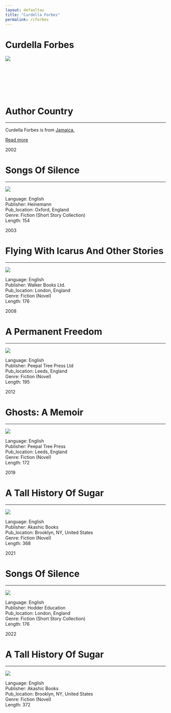 ```yaml
---
layout: defaultau
title: "Curdella Forbes"
permalink: /cforbes
---
```

<!-- partial:index.partial.html -->
<div class="content">
    <h1>Curdella Forbes</h1>
    <div class="quote">
        <div><img src="https://aalbc.com/author-photos/Curdella-Forbes.jpg" class="logo"></div>
    </div>
    <div class="timeline">
        <div style="padding-bottom:100px;"></div>
        <div class="block">
            <div class="date right"><p class="right"> </p></div>
            <div class="dot"></div>
            <div class="left first">
            <div class="author_country">
                <h1>Author Country</h1><hr>
          <div class="aclocation">   <p>Curdella Forbes is from <a href="http://localhost:4000/4">Jamaica.</a></p></div>
              <div class="acreadmore">  <a href="https://en.wikipedia.org/wiki/Curdella_Forbes" target="_blank">Read more</a></div>
            </div>
            </div>
        </div>
        <div class="block">
            <div class="date left"><p class="left">2002</p></div>
            <div class="dot"></div>
            <div class="right">
                <h1>Songs Of Silence</h1><hr>
                <p><img src="https://aalbc.com/bookcovers/9780435989576.jpg"></p>
                <p>
                Language: English<br/>
                Publisher: Heinemann<br/>
                Pub_location: Oxford, England<br/>
                Genre: Fiction (Short Story Collection)<br/>
                Length: 154<br/>                   </p>
            </div>
        </div>
       <div class="block">
            <div class="date left"><p class="left">2003</p></div>
            <div class="dot"></div>
            <div class="right">
                <h1>Flying With Icarus And Other Stories</h1><hr>
                <p><img src="https://images-na.ssl-images-amazon.com/images/I/51RYMQWHVWL._SX304_BO1,204,203,200_.jpg"></p>
                <p>
                Language: English<br/>
                Publisher: Walker Books Ltd.<br/>
                Pub_location: London, England<br/>
                Genre: Fiction (Novel)<br/>
                Length: 176<br/>                   </p>
            </div>
        </div>
       <div class="block">
            <div class="date left"><p class="left">2008</p></div>
            <div class="dot"></div>
            <div class="right">
                <h1>A Permanent Freedom</h1><hr>
                <p><img src="https://images-na.ssl-images-amazon.com/images/I/61gnXVJuf0L._SX325_BO1,204,203,200_.jpg"></p>
                <p>
                Language: English<br/>
                Publisher: Peepal Tree Press Ltd<br/>
                Pub_location: Leeds, England<br/>
                Genre: Fiction (Novel)<br/>
                Length: 195<br/>                   </p>
            </div>
        </div>
       <div class="block">
            <div class="date left"><p class="left">2012</p></div>
            <div class="dot"></div>
            <div class="right">
                <h1>Ghosts: A Memoir</h1><hr>
                <p><img src="https://i.gr-assets.com/images/S/compressed.photo.goodreads.com/books/1344728449l/15806390.jpg"></p>
                <p>
                Language: English<br/>
                Publisher: Peepal Tree Press<br/>
                Pub_location: Leeds, England<br/>
                Genre: Fiction (Novel)<br/>
                Length: 172<br/>                   </p>
            </div>
        </div>
<div class="block">
            <div class="date left"><p class="left">2019</p></div>
            <div class="dot"></div>
            <div class="right">
                <h1>A Tall History Of Sugar</h1><hr>
                <p><img src="https://aalbc.com/bookcovers/9781617757518.jpg"></p>
                <p>
                Language: English<br/>
                Publisher: Akashic Books<br/>
                Pub_location: Brooklyn, NY, United States<br/>
                Genre: Fiction (Novel)<br/>
                Length: 368<br/>                   </p>
            </div>
        </div>
       <div class="block">
            <div class="date left"><p class="left">2021</p></div>
            <div class="dot"></div>
            <div class="right">
                <h1>Songs Of Silence</h1><hr>
                <p><img src="https://i.gr-assets.com/images/S/compressed.photo.goodreads.com/books/1626118423l/58152042.jpg"></p>
                <p>
                Language: English<br/>
                Publisher: Hodder Education<br/>
                Pub_location: London, England<br/>
                Genre: Fiction (Short Story Collection)<br/>
                Length: 176<br/>                   </p>
            </div>
        </div>
       <div class="block">
            <div class="date left"><p class="left">2022</p></div>
            <div class="dot"></div>
            <div class="right">
                <h1>A Tall History Of Sugar</h1><hr>
                <p><img src="https://d1ldy8a769gy68.cloudfront.net/300/978/161/775/751/8/9781617757518.jpg"></p>
                <p>
                Language: English<br/>
                Publisher: Akashic Books<br/>
                Pub_location: Brooklyn, NY, United States<br/>
                Genre: Fiction (Novel)<br/>
                Length: 372<br/>                   </p>
            </div>
        </div>
<!-- partial -->
  <script src='https://cdnjs.cloudflare.com/ajax/libs/jquery/3.1.1/jquery.min.js'></script><script  src="assets/js/authorscript.js"></script>
